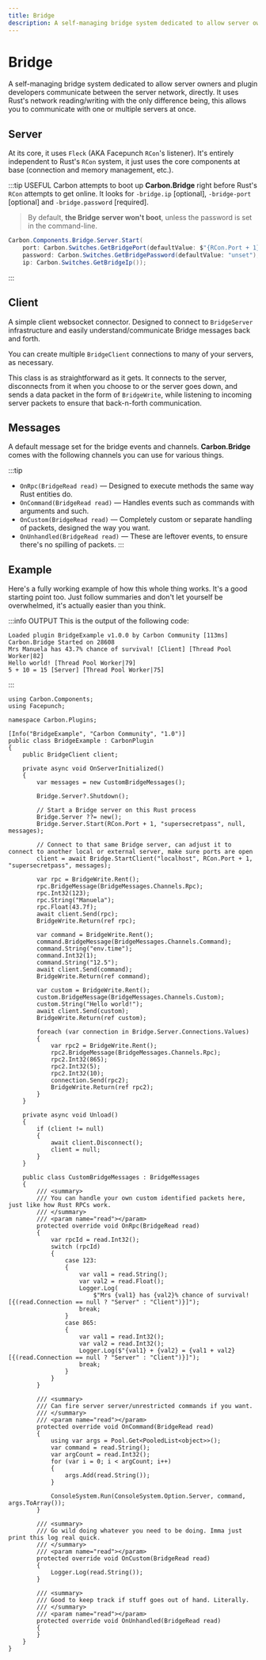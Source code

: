 ```yaml
---
title: Bridge
description: A self-managing bridge system dedicated to allow server owners and plugin developers communicate between the server network, directly.
---
```


# Bridge
A self-managing bridge system dedicated to allow server owners and plugin developers communicate between the server network, directly. It uses Rust's network reading/writing with the only difference being, this allows you to communicate with one or multiple servers at once.

<CarbonButton href="https://github.com/CarbonCommunity/Carbon.Common/blob/develop/src/Carbon/Components/Bridge.cs" text="Source Code" external/>

## Server
At its core, it uses `Fleck` (AKA Facepunch `RCon`'s listener). It's entirely independent to Rust's `RCon` system, it just uses the core components at base (connection and memory management, etc.).

:::tip USEFUL
Carbon attempts to boot up **Carbon.Bridge** right before Rust's `RCon` attempts to get online. It looks for `-bridge.ip` [optional], `-bridge-port` [optional] and `-bridge.password` [required]. 

> By default, **the Bridge server won't boot**, unless the password is set in the command-line.

```csharp
Carbon.Components.Bridge.Server.Start(
    port: Carbon.Switches.GetBridgePort(defaultValue: $"{RCon.Port + 1}").ToInt(),
    password: Carbon.Switches.GetBridgePassword(defaultValue: "unset"),
    ip: Carbon.Switches.GetBridgeIp());
```
:::

## Client
A simple client websocket connector. Designed to connect to `BridgeServer` infrastructure and easily understand/communicate Bridge messages back and forth.

You can create multiple `BridgeClient` connections to many of your servers, as necessary.

This class is as straightforward as it gets. It connects to the server, disconnects from it when you choose to or the server goes down, and sends a data packet in the form of `BridgeWrite`, while listening to incoming server packets to ensure that back-n-forth communication. 

## Messages
A default message set for the bridge events and channels. **Carbon.Bridge** comes with the following channels you can use for various things.

:::tip
- `OnRpc(BridgeRead read)` — Designed to execute methods the same way Rust entities do.
- `OnCommand(BridgeRead read)` — Handles events such as commands with arguments and such.
- `OnCustom(BridgeRead read)` — Completely custom or separate handling of packets, designed the way you want.
- `OnUnhandled(BridgeRead read)` — These are leftover events, to ensure there's no spilling of packets. 
:::

## Example
Here's a fully working example of how this whole thing works. It's a good starting point too. Just follow summaries and don't let yourself be overwhelmed, it's actually easier than you think.

:::info OUTPUT
This is the output of the following code:

```
Loaded plugin BridgeExample v1.0.0 by Carbon Community [113ms]
Carbon.Bridge Started on 28608
Mrs Manuela has 43.7% chance of survival! [Client] [Thread Pool Worker|82]
Hello world! [Thread Pool Worker|79]
5 + 10 = 15 [Server] [Thread Pool Worker|75]
```
:::

```cs:line-numbers
using Carbon.Components;
using Facepunch;

namespace Carbon.Plugins;

[Info("BridgeExample", "Carbon Community", "1.0")]
public class BridgeExample : CarbonPlugin
{
	public BridgeClient client;

	private async void OnServerInitialized()
	{
		var messages = new CustomBridgeMessages();

		Bridge.Server?.Shutdown();

		// Start a Bridge server on this Rust process
		Bridge.Server ??= new();
		Bridge.Server.Start(RCon.Port + 1, "supersecretpass", null, messages);

		// Connect to that same Bridge server, can adjust it to connect to another local or external server, make sure ports are open
		client = await Bridge.StartClient("localhost", RCon.Port + 1, "supersecretpass", messages);

		var rpc = BridgeWrite.Rent();
		rpc.BridgeMessage(BridgeMessages.Channels.Rpc);
		rpc.Int32(123);
		rpc.String("Manuela");
		rpc.Float(43.7f);
		await client.Send(rpc);
		BridgeWrite.Return(ref rpc);

		var command = BridgeWrite.Rent();
		command.BridgeMessage(BridgeMessages.Channels.Command);
		command.String("env.time");
		command.Int32(1);
		command.String("12.5");
		await client.Send(command);
		BridgeWrite.Return(ref command);

		var custom = BridgeWrite.Rent();
		custom.BridgeMessage(BridgeMessages.Channels.Custom);
		custom.String("Hello world!");
		await client.Send(custom);
		BridgeWrite.Return(ref custom);

		foreach (var connection in Bridge.Server.Connections.Values)
		{
			var rpc2 = BridgeWrite.Rent();
			rpc2.BridgeMessage(BridgeMessages.Channels.Rpc);
			rpc2.Int32(865);
			rpc2.Int32(5);
			rpc2.Int32(10);
			connection.Send(rpc2);
			BridgeWrite.Return(ref rpc2);
		}
	}

	private async void Unload()
	{
		if (client != null)
		{
			await client.Disconnect();
			client = null;
		}
	}

	public class CustomBridgeMessages : BridgeMessages
	{
		/// <summary>
		/// You can handle your own custom identified packets here, just like how Rust RPCs work.
		/// </summary>
		/// <param name="read"></param>
		protected override void OnRpc(BridgeRead read)
		{
			var rpcId = read.Int32();
			switch (rpcId)
			{
				case 123:
				{
					var val1 = read.String();
					var val2 = read.Float();
					Logger.Log(
						$"Mrs {val1} has {val2}% chance of survival! [{(read.Connection == null ? "Server" : "Client")}]");
					break;
				}
				case 865:
				{
					var val1 = read.Int32();
					var val2 = read.Int32();
					Logger.Log($"{val1} + {val2} = {val1 + val2} [{(read.Connection == null ? "Server" : "Client")}]");
					break;
				}
			}
		}

		/// <summary>
		/// Can fire server server/unrestricted commands if you want.
		/// </summary>
		/// <param name="read"></param>
		protected override void OnCommand(BridgeRead read)
		{
			using var args = Pool.Get<PooledList<object>>();
			var command = read.String();
			var argCount = read.Int32();
			for (var i = 0; i < argCount; i++)
			{
				args.Add(read.String());
			}

			ConsoleSystem.Run(ConsoleSystem.Option.Server, command, args.ToArray());
		}
		
		/// <summary>
		/// Go wild doing whatever you need to be doing. Imma just print this log real quick.
		/// </summary>
		/// <param name="read"></param>
		protected override void OnCustom(BridgeRead read)
		{
			Logger.Log(read.String());
		}

		/// <summary>
		/// Good to keep track if stuff goes out of hand. Literally.
		/// </summary>
		/// <param name="read"></param>
		protected override void OnUnhandled(BridgeRead read)
		{
		}
	}
}
```
